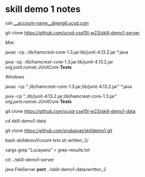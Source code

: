 # skill demo 1 notes

ssh __account-name__@ieng6.ucsd.com

git clone https://github.com/ucsd-cse15l-w23/skill-demo1-server

*Mac*

javac -cp .:lib/hamcrest-core-1.3.jar:lib/junit-4.13.2.jar *.java

java -cp .:lib/hamcrest-core-1.3.jar:lib/junit-4.13.2.jar org.junit.runner.JUnitCore  __Tests__

*Windows*

javac -cp ".;lib/hamcrest-core-1.3.jar;lib/junit-4.13.2.jar" *.java

java -cp ".;lib/junit-4.13.2.jar;lib/hamcrest-core-1.3.jar" org.junit.runner.JUnitCore __Tests__

git clone https://github.com/ucsd-cse15l-w23/skill-demo1-data

cd skill-demo1-data

git clone https://github.com/srubaiyat/skilldemo1.git

bash skilldemo1/count-txts.sh written_2/

xargs grep "Lucayans" < grep-results.txt

cd ../skill-demo1-server

java FileServer __port__ ../skill-demo1-data/written_2

